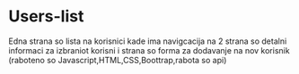 # Users-list
<p>Edna strana so lista na korisnici kade ima navigcacija na 2 strana so detalni informaci za izbraniot korisni i strana so forma za dodavanje na nov korisnik (raboteno so Javascript,HTML,CSS,Boottrap,rabota so api)</p>
